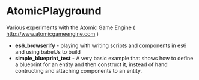 # AtomicPlayground
Various experiments with the Atomic Game Engine ( http://www.atomicgameengine.com )

* **es6_browserify** - playing with writing scripts and components in es6 and using babelJs to build
* **simple_blueprint_test** - A very basic example that shows how to define a blueprint for an entity and then construct it, instead of hand contructing and attaching components to an entity.
